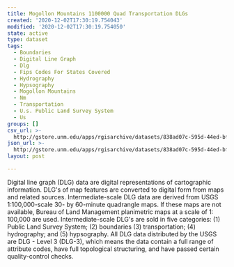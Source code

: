 ```yaml
---
title: Mogollon Mountains 1100000 Quad Transportation DLGs
created: '2020-12-02T17:30:19.754043'
modified: '2020-12-02T17:30:19.754050'
state: active
type: dataset
tags:
  - Boundaries
  - Digital Line Graph
  - Dlg
  - Fips Codes For States Covered
  - Hydrography
  - Hypsography
  - Mogollon Mountains
  - Nm
  - Transportation
  - U.s. Public Land Survey System
  - Us
groups: []
csv_url: >-
  http://gstore.unm.edu/apps/rgisarchive/datasets/838ad07c-595d-44ed-bf23-9b25f4dcee0e/tmogolmtnshp.derived.csv
json_url: >-
  http://gstore.unm.edu/apps/rgisarchive/datasets/838ad07c-595d-44ed-bf23-9b25f4dcee0e/tmogolmtnshp.derived.json
layout: post

---
```


Digital line graph (DLG) data are digital representations of
cartographic information. DLG's of map features are
converted to digital form from maps and related sources.
Intermediate-scale DLG data are derived from USGS
1:100,000-scale 30- by 60-minute quadrangle maps. If these
maps are not available, Bureau of Land Management
planimetric maps at a scale of 1: 100,000 are used.
Intermediate-scale DLG's are sold in five categories: (1)
Public Land Survey System; (2) boundaries (3)
transportation; (4) hydrography; and (5) hypsography. All
DLG data distributed by the USGS are DLG - Level 3 (DLG-3),
which means the data contain a full range of attribute
codes, have full topological structuring, and have passed
certain quality-control checks.

